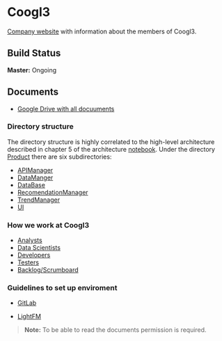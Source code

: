 # **Coogl3**

[Company website](https://coogl3-company-website.firebaseapp.com/) with information about the members of Coogl3.

## Build Status
**Master:** Ongoing

## Documents
* [Google Drive with all docuuments](https://drive.google.com/drive/folders/0B0-_5NZyjrIgOS1hN0hldGlIckE)

### Directory structure
The directory structure is highly correlated to the high-level architecture described in chapter 5 of the architecture [notebook](https://drive.google.com/file/d/0B6ULgKdUSXuKdW5Damhxa3JEZjA/view?usp=sharing). Under the directory [Product](https://gitlab.ida.liu.se/PUM-Company3/Software/tree/master/Product) there are six subdirectories:

* [APIManager](https://gitlab.ida.liu.se/PUM-Company3/Software/tree/development/Product/APIManager)
* [DataManger](https://gitlab.ida.liu.se/PUM-Company3/Software/tree/development/Product/DataManager)
* [DataBase](https://gitlab.ida.liu.se/PUM-Company3/Software/tree/development/Product/Database)
* [RecomendationManager](https://gitlab.ida.liu.se/PUM-Company3/Software/tree/development/Product/RecommendationManager)
* [TrendManager](https://gitlab.ida.liu.se/PUM-Company3/Software/tree/development/Product/TrendManager)
* [UI](https://gitlab.ida.liu.se/PUM-Company3/Software/tree/development/Product/UI) 

### How we work at Coogl3

* [Analysts](https://drive.google.com/drive/folders/0B80SCkOGLcS_OXBDYXlmUEp1VlE)
* [Data Scientists](https://docs.google.com/document/d/1ONr7hf4925CmxvLJ4MW15VxhN-WPeMCLOU74t1Se1fY/edit)
* [Developers](https://drive.google.com/drive/folders/0B0-_5NZyjrIgZXFPMDl5NUpmbm8 )
* [Testers](https://drive.google.com/drive/folders/0B0-_5NZyjrIgMkdtOFRqR0NEckk)
* [Backlog/Scrumboard](https://trello.com/devs323 )

### Guidelines to set up enviroment
* [GitLab](https://drive.google.com/open?id=0B0-_5NZyjrIgNnNJb3FqOW5XVTQ)

* [LightFM](https://docs.google.com/document/d/1lThbge6BgZpE9xuhVv50D8TxVLCFZnQ4T0exulv_70o/edit)



> **Note:** To be able to read the documents permission is required.
